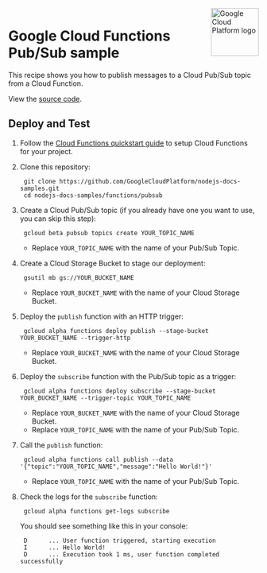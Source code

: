 <img src="https://avatars2.githubusercontent.com/u/2810941?v=3&s=96" alt="Google Cloud Platform logo" title="Google Cloud Platform" align="right" height="96" width="96"/>

# Google Cloud Functions Pub/Sub sample

This recipe shows you how to publish messages to a Cloud Pub/Sub topic from a
Cloud Function.

View the [source code][code].

[code]: index.js

## Deploy and Test

1. Follow the [Cloud Functions quickstart guide][quickstart] to setup Cloud
Functions for your project.

1. Clone this repository:

        git clone https://github.com/GoogleCloudPlatform/nodejs-docs-samples.git
        cd nodejs-docs-samples/functions/pubsub

1. Create a Cloud Pub/Sub topic (if you already have one you want to use, you
can skip this step):

        gcloud beta pubsub topics create YOUR_TOPIC_NAME

    * Replace `YOUR_TOPIC_NAME` with the name of your Pub/Sub Topic.

1. Create a Cloud Storage Bucket to stage our deployment:

        gsutil mb gs://YOUR_BUCKET_NAME

    * Replace `YOUR_BUCKET_NAME` with the name of your Cloud Storage Bucket.

1. Deploy the `publish` function with an HTTP trigger:

        gcloud alpha functions deploy publish --stage-bucket YOUR_BUCKET_NAME --trigger-http

    * Replace `YOUR_BUCKET_NAME` with the name of your Cloud Storage Bucket.

1. Deploy the `subscribe` function with the Pub/Sub topic as a trigger:

        gcloud alpha functions deploy subscribe --stage-bucket YOUR_BUCKET_NAME --trigger-topic YOUR_TOPIC_NAME

    * Replace `YOUR_BUCKET_NAME` with the name of your Cloud Storage Bucket.
    * Replace `YOUR_TOPIC_NAME` with the name of your Pub/Sub Topic.

1. Call the `publish` function:

        gcloud alpha functions call publish --data '{"topic":"YOUR_TOPIC_NAME","message":"Hello World!"}'

    * Replace `YOUR_TOPIC_NAME` with the name of your Pub/Sub Topic.

1. Check the logs for the `subscribe` function:

        gcloud alpha functions get-logs subscribe

    You should see something like this in your console:

        D      ... User function triggered, starting execution
        I      ... Hello World!
        D      ... Execution took 1 ms, user function completed successfully

[quickstart]: https://cloud.google.com/functions/quickstart
